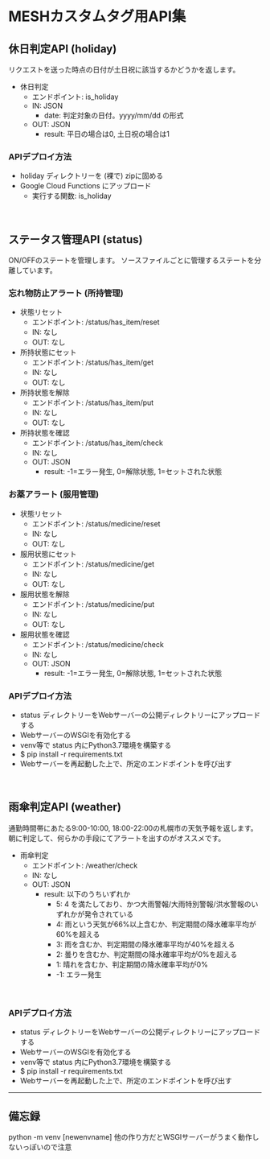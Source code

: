 # MESHカスタムタグ用API集


## 休日判定API (holiday)

リクエストを送った時点の日付が土日祝に該当するかどうかを返します。

- 休日判定
	- エンドポイント: is_holiday
	- IN: JSON
		- date: 判定対象の日付。yyyy/mm/dd の形式
	- OUT: JSON
		- result: 平日の場合は0, 土日祝の場合は1


### APIデプロイ方法

- holiday ディレクトリーを (裸で) zipに固める
- Google Cloud Functions にアップロード
	- 実行する関数: is_holiday
<br>


## ステータス管理API (status)

ON/OFFのステートを管理します。
ソースファイルごとに管理するステートを分離しています。

### 忘れ物防止アラート (所持管理)

- 状態リセット
	- エンドポイント: /status/has_item/reset
	- IN: なし
	- OUT: なし
- 所持状態にセット
	- エンドポイント: /status/has_item/get
	- IN: なし
	- OUT: なし
- 所持状態を解除
	- エンドポイント: /status/has_item/put
	- IN: なし
	- OUT: なし
- 所持状態を確認
	- エンドポイント: /status/has_item/check
	- IN: なし
	- OUT: JSON
		- result: -1=エラー発生, 0=解除状態, 1=セットされた状態

### お薬アラート (服用管理)

- 状態リセット
	- エンドポイント: /status/medicine/reset
	- IN: なし
	- OUT: なし
- 服用状態にセット
	- エンドポイント: /status/medicine/get
	- IN: なし
	- OUT: なし
- 服用状態を解除
	- エンドポイント: /status/medicine/put
	- IN: なし
	- OUT: なし
- 服用状態を確認
	- エンドポイント: /status/medicine/check
	- IN: なし
	- OUT: JSON
		- result: -1=エラー発生, 0=解除状態, 1=セットされた状態

### APIデプロイ方法

- status ディレクトリーをWebサーバーの公開ディレクトリーにアップロードする
- WebサーバーのWSGIを有効化する
- venv等で status 内にPython3.7環境を構築する
- $ pip install -r requirements.txt
- Webサーバーを再起動した上で、所定のエンドポイントを呼び出す

<br>


## 雨傘判定API (weather)

通勤時間帯にあたる9:00-10:00, 18:00-22:00の札幌市の天気予報を返します。
朝に判定して、何らかの手段にてアラートを出すのがオススメです。

- 雨傘判定
	- エンドポイント: /weather/check
	- IN: なし
	- OUT: JSON
		- result: 以下のうちいずれか
			- 5: 4 を満たしており、かつ大雨警報/大雨特別警報/洪水警報のいずれかが発令されている
			- 4: 雨という天気が66%以上含むか、判定期間の降水確率平均が60%を超える
			- 3: 雨を含むか、判定期間の降水確率平均が40%を超える
			- 2: 曇りを含むか、判定期間の降水確率平均が0%を超える
			- 1: 晴れを含むか、判定期間の降水確率平均が0%
			- -1: エラー発生
<br>

### APIデプロイ方法

- status ディレクトリーをWebサーバーの公開ディレクトリーにアップロードする
- WebサーバーのWSGIを有効化する
- venv等で status 内にPython3.7環境を構築する
- $ pip install -r requirements.txt
- Webサーバーを再起動した上で、所定のエンドポイントを呼び出す

---

## 備忘録
python -m venv [newenvname]
他の作り方だとWSGIサーバーがうまく動作しないっぽいので注意
